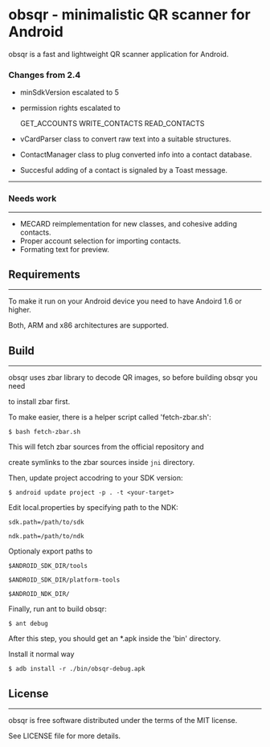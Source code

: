 # obsqr - minimalistic QR scanner for Android

obsqr is a fast and lightweight QR scanner application for Android.

### Changes from 2.4

* minSdkVersion escalated to 5
* permission rights escalated to

    GET_ACCOUNTS
    WRITE_CONTACTS
    READ_CONTACTS

* vCardParser class to convert raw text into a suitable structures.
* ContactManager class to plug converted info into a contact database.
* Succesful adding of a contact is signaled by a Toast message.

------------

### Needs work

------------

* MECARD reimplementation for new classes, and cohesive adding contacts.
* Proper account selection for importing contacts.
* Formating text for preview.

## Requirements



------------



To make it run on your Android device you need to have Andoird 1.6 or higher.

Both, ARM and x86 architectures are supported.



## Build



-----



obsqr uses zbar library to decode QR images, so before building obsqr you need

to install zbar first. 



To make easier, there is a helper script called 'fetch-zbar.sh':



    $ bash fetch-zbar.sh



This will fetch zbar sources from the official repository and

create symlinks to the zbar sources inside `jni` directory.



Then, update project accodring to your SDK version:



    $ android update project -p . -t <your-target>



Edit local.properties by specifying path to the NDK:


    sdk.path=/path/to/sdk

    ndk.path=/path/to/ndk


Optionaly export paths to 



    $ANDROID_SDK_DIR/tools

    $ANDROID_SDK_DIR/platform-tools

    $ANDROID_NDK_DIR/



Finally, run ant to build obsqr:



    $ ant debug



After this step, you should get an *.apk inside the 'bin' directory.

Install it normal way

    $ adb install -r ./bin/obsqr-debug.apk





## License



-------



obsqr is free software distributed under the terms of the MIT license.

See LICENSE file for more details.


